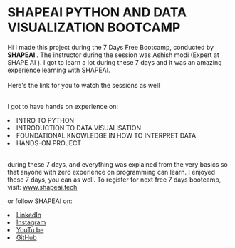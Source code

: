 # SHAPEAI PYTHON AND DATA VISUALIZATION BOOTCAMP
Hi I made this project during the 7 Days Free Bootcamp, conducted by <b> SHAPEAI
</b>.
The instructor during the session was Ashish modi (Expert at SHAPE AI  ). I got to
learn a lot during these 7 days and it was an amazing experience learning with SHAPEAI.
<br><br>Here's the link for you to watch the sessions as well<br>
<a href="https://www.youtube.com/watch?v=cfdQpHD_Dqg&list=PL7zl8TDRnbunN_uPXPhmTAUn0rfvof08j"> </a>

<br>I got to have hands on experience on:
<li> INTRO TO PYTHON
<li> INTRODUCTION TO DATA VISUALISATION
<li> FOUNDATIONAL KNOWLEDGE IN HOW TO INTERPRET DATA
<li> HANDS-ON PROJECT

<br>during these 7 days, and everything was explained from the very basics so that
anyone with zero experience on programming can learn.
I enjoyed these 7 days, you can as well. To register for next free 7 days bootcamp, visit:
<a href="https://www.shapeai.tech"> www.shapeai.tech</a>

or follow SHAPEAI on:
<li><a href=
"https://in.linkedin.com/company/shapeai">LinkedIn</a>
<li><a href=
"https://www.instagram.com/shape.ai/?hl=en">Instagram</a>
<li><a
href=
"https://www.youtube.com/channel/UCTUvDLTW9meuDXWcbmISPdA">YouTu
be</a>
<li><a href=
"https://github.com/shapeai">GitHub</a>
